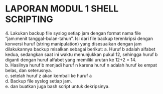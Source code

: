 <h1>LAPORAN MODUL 1 SHELL SCRIPTING</h1>

<p> 4. Lakukan backup file syslog setiap jam dengan format nama file “jam:menit tanggal-bulan-tahun”. Isi dari file backup terenkripsi dengan konversi huruf (string manipulation) yang disesuaikan dengan jam dilakukannya backup misalkan sebagai berikut:
a. Huruf b adalah alfabet kedua, sedangkan saat ini waktu menunjukkan pukul 12, sehingga huruf b diganti dengan huruf alfabet yang      
   memiliki urutan ke 12+2 = 14.<br>
b. Hasilnya huruf b menjadi huruf n karena huruf n adalah huruf ke empat belas, dan seterusnya.<br>
c. setelah huruf z akan kembali ke huruf a<br>
d. Backup file syslog setiap jam.<br>
e. dan buatkan juga bash script untuk dekripsinya.</p>
